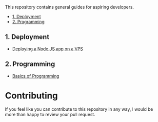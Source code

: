 This repository contains general guides for aspiring developers.

- [1. Deployment](#1-deployment)
- [2. Programming](#2-programming)

## 1. Deployment
- [Deploying a Node.JS app on a VPS](./deployment/deploying-a-node-js-app-on-vps.md)

## 2. Programming
- [Basics of Programming](./programming/basics.md)

# Contributing

If you feel like you can contribute to this repository in any way, I would be more than happy to review your pull request.
